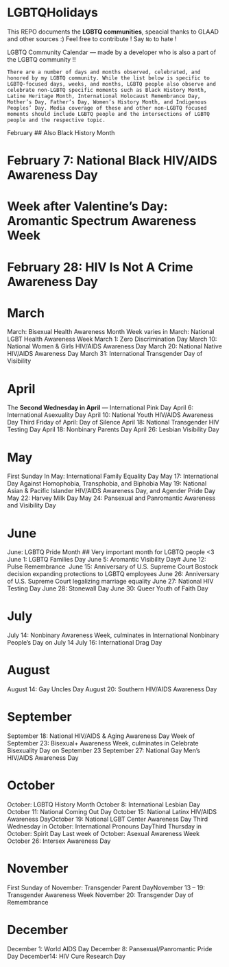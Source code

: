 # LGBTQHolidays
This REPO documents the **__LGBTQ communities__**, speacial thanks to GLAAD and other sources :)
Feel free to contribute ! Say `No` to hate  !

LGBTQ Community Calendar — made by a developer who is also a part of the LGBTQ community !! 

``` There are a number of days and months observed, celebrated, and honored by my LGBTQ community. While the list below is specific to LGBTQ-focused days, weeks, and months, LGBTQ people also observe and celebrate non-LGBTQ specific moments such as Black History Month, Latine Heritage Month, International Holocaust Remembrance Day, Mother’s Day, Father’s Day, Women’s History Month, and Indigenous Peoples’ Day. Media coverage of these and other non-LGBTQ focused moments should include LGBTQ people and the intersections of LGBTQ people and the respective topic. ```

February ## Also Black History Month

# February 7: National Black HIV/AIDS Awareness Day
# Week after Valentine’s Day: Aromantic Spectrum Awareness Week

# February 28: **HIV Is Not A Crime** Awareness Day

# March

March: Bisexual Health Awareness Month
Week varies in March: National LGBT Health Awareness Week
 March 1: Zero Discrimination Day
March 10: National Women & Girls HIV/AIDS Awareness Day
 March 20: National Native HIV/AIDS Awareness Day
March 31: International Transgender Day of Visibility

# April

The **Second Wednesday in April** — International Pink Day
 April 6: International Asexuality Day
 April 10: National Youth HIV/AIDS Awareness Day
Third Friday of April: Day of Silence
April 18: National Transgender HIV Testing Day
April 18: Nonbinary Parents Day
April 26: Lesbian Visibility Day

# May

 First Sunday In May: International Family Equality Day
May 17: International Day Against Homophobia, Transphobia, and Biphobia
 May 19: National Asian & Pacific Islander HIV/AIDS Awareness Day, and Agender Pride Day
 May 22: Harvey Milk Day
 May 24: Pansexual and Panromantic Awareness and Visibility Day

# June

 June: LGBTQ Pride Month ## Very important month for LGBTQ people <3
 June 1: LGBTQ Families Day
June 5: Aromantic Visibility Day# 
June 12: Pulse Remembrance 
 June 15: Anniversary of U.S. Supreme Court Bostock decision expanding protections to LGBTQ employees
 June 26: Anniversary of U.S. Supreme Court legalizing marriage equality
 June 27: National HIV Testing Day
June 28: Stonewall Day
 June 30: Queer Youth of Faith Day

# July

July 14: Nonbinary Awareness Week, culminates in International Nonbinary People’s Day on July 14
 July 16: International Drag Day

# August

August 14: Gay Uncles Day
August 20: Southern HIV/AIDS Awareness Day

# September

 September 18: National HIV/AIDS & Aging Awareness Day
 Week of September 23: Bisexual+ Awareness Week, culminates in Celebrate Bisexuality Day on September 23
 September 27: National Gay Men’s HIV/AIDS Awareness Day

# October

 October: LGBTQ History Month 
 October 8: International Lesbian Day
October 11: National Coming Out Day
October 15: National Latinx HIV/AIDS Awareness DayOctober
 19: National LGBT Center Awareness Day
 Third Wednesday in October: International Pronouns DayThird Thursday in October: Spirit Day
 Last week of October: Asexual Awareness Week
October 26: Intersex Awareness Day

# November

 First Sunday of November: Transgender Parent DayNovember
13 – 19: Transgender Awareness Week
November 20: Transgender Day of Remembrance

# December

December 1: World AIDS Day
December 8: Pansexual/Panromantic Pride Day
 December14: HIV Cure Research Day
